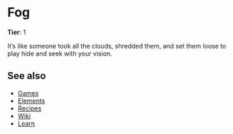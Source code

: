 # Fog

**Tier**: 1

It’s like someone took all the clouds, shredded them, and set them loose to play hide and seek with your vision.

## See also

* [Games](/wiki/games)
* [Elements](/wiki/elements)
* [Recipes](/wiki/recipes)
* [Wiki](/wiki/index)
* [Learn](/learn/index)